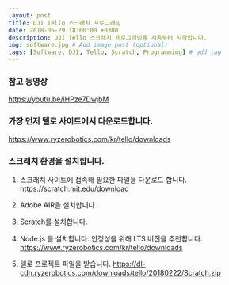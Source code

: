 ```yaml
---
layout: post
title: DJI Tello 스크래치 프로그래밍
date: 2018-06-29 18:00:00 +0300
description: DJI Tello 스크래치 프로그래밍을 처음부터 시작합니다.
img: software.jpg # Add image post (optional)
tags: [Software, DJI, Tello, Scratch, Programming] # add tag
---
```


### 참고 동영상
https://youtu.be/iHPze7DwjbM   

### 가장 먼저 텔로 사이트에서 다운로드합니다.
https://www.ryzerobotics.com/kr/tello/downloads

### 스크래치 환경을 설치합니다.
1. 스크래치 사이트에 접속해 필요한 파일을 다운로드 합니다.   
   https://scratch.mit.edu/download
2. Adobe AIR을 설치합니다.
3. Scratch를 설치합니다.
4. Node.js 를 설치합니다. 안정성을 위해 LTS 버전을 추천합니다.
   https://www.ryzerobotics.com/kr/tello/downloads   

5. 텔로 프로젝트 파일을 받습니다.
   https://dl-cdn.ryzerobotics.com/downloads/tello/20180222/Scratch.zip

